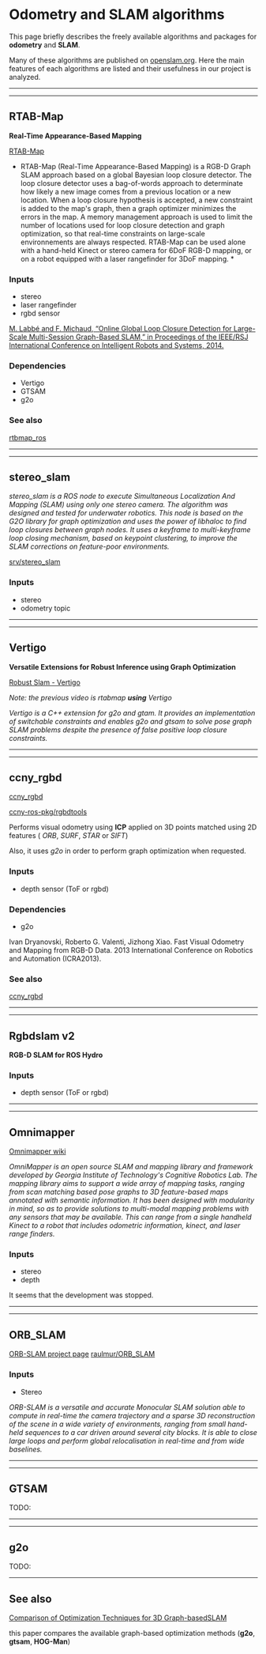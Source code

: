 # Odometry and SLAM algorithms

This page briefly describes the freely available algorithms and packages for **odometry** and **SLAM**.

Many of these algorithms are published on [openslam.org](http://openslam.org/). Here the main features
of each algorithms are listed and their usefulness in our project is analyzed. 

---

---

## RTAB-Map

**Real-Time Appearance-Based Mapping**

[RTAB-Map](http://introlab.github.io/rtabmap/)

[](https://www.youtube.com/watch?v=_qiLAWp7AqQ)

* RTAB-Map (Real-Time Appearance-Based Mapping) is a RGB-D Graph SLAM approach based on a global Bayesian loop closure detector. The loop closure detector uses a bag-of-words approach to determinate how likely a new image comes from a previous location or a new location. When a loop closure hypothesis is accepted, a new constraint is added to the map's graph, then a graph optimizer minimizes the errors in the map. A memory management approach is used to limit the number of locations used for loop closure detection and graph optimization, so that real-time constraints on large-scale environnements are always respected. RTAB-Map can be used alone with a hand-held Kinect or stereo camera for 6DoF RGB-D mapping, or on a robot equipped with a laser rangefinder for 3DoF mapping. *

### Inputs

- stereo
- laser rangefinder
- rgbd sensor

[M. Labbé and F. Michaud, “Online Global Loop Closure Detection for Large-Scale Multi-Session Graph-Based SLAM,” in Proceedings of the IEEE/RSJ International Conference on Intelligent Robots and Systems, 2014.](https://introlab.3it.usherbrooke.ca/mediawiki-introlab/images/e/eb/Labbe14-IROS.pdf)

### Dependencies

- Vertigo
- GTSAM
- g2o

### See also

[rtbmap_ros](http://wiki.ros.org/rtabmap_ros)

---

---

## stereo_slam 

[](https://www.youtube.com/watch?v=C4U8eaPzrLg)

*stereo_slam is a ROS node to execute Simultaneous Localization And Mapping (SLAM) using only one stereo camera. The algorithm was designed and tested for underwater robotics. This node is based on the G2O library for graph optimization and uses the power of libhaloc to find loop closures between graph nodes. It uses a keyframe to multi-keyframe loop closing mechanism, based on keypoint clustering, to improve the SLAM corrections on feature-poor environments.*

[srv/stereo_slam](https://github.com/srv/stereo_slam)

### Inputs

* stereo
* odometry topic

---

---

## Vertigo

**Versatile Extensions for Robust Inference using Graph Optimization**

[Robust Slam - Vertigo](https://www.tu-chemnitz.de/etit/proaut/forschung/mob/robustSLAM.html.en)

[](https://www.youtube.com/watch?v=A8v70DZxLF8)

*Note: the previous video is rtabmap **using** Vertigo*

*Vertigo is a C++ extension for g2o and gtam. It provides an implementation of switchable constraints and enables g2o and gtsam to solve pose graph SLAM problems despite the presence of false positive loop closure constraints.*

---

---

## ccny_rgbd

[ccny_rgbd](http://wiki.ros.org/ccny_rgbd)

[ccny-ros-pkg/rgbdtools](https://github.com/ccny-ros-pkg/rgbdtools)

Performs visual odometry using **ICP** applied on 3D points matched using 2D features (
*ORB*, *SURF*, *STAR* or *SIFT*)

Also, it uses *g2o* in order to perform graph optimization when requested.

### Inputs

- depth sensor (ToF or rgbd)

### Dependencies

- g2o

Ivan Dryanovski, Roberto G. Valenti, Jizhong Xiao. Fast Visual Odometry and Mapping from RGB-D Data. 2013 International Conference on Robotics and Automation (ICRA2013).

### See also

[ccny_rgbd](ccny_rgbd.md) 

---

---

## Rgbdslam v2

**RGB-D SLAM for ROS Hydro**

[](https://www.youtube.com/watch?v=WWML1TAOll0)

### Inputs

- depth sensor (ToF or rgbd)

---

---

## Omnimapper

[Omnimapper wiki](https://github.com/CognitiveRobotics/omnimapper/wiki)

[](https://www.youtube.com/watch?v=djLKmDMsdxM)


*OmniMapper is an open source SLAM and mapping library and framework developed by Georgia Institute of Technology's Cognitive Robotics Lab. The mapping library aims to support a wide array of mapping tasks, ranging from scan matching based pose graphs to 3D feature-based maps annotated with semantic information. It has been designed with modularity in mind, so as to provide solutions to multi-modal mapping problems with any sensors that may be available. This can range from a single handheld Kinect to a robot that includes odometric information, kinect, and laser range finders.*

### Inputs

- stereo
- depth

It seems that the development was stopped.

---

---

## ORB_SLAM

[ORB-SLAM project page](http://webdiis.unizar.es/~raulmur/orbslam/)
[raulmur/ORB_SLAM](https://github.com/raulmur/ORB_SLAM)

[](https://www.youtube.com/watch?v=8DISRmsO2YQ)

### Inputs

- Stereo

*ORB-SLAM is a versatile and accurate Monocular SLAM solution able to compute in real-time the camera trajectory and a sparse 3D reconstruction of the scene in a wide variety of environments, ranging from small hand-held sequences to a car driven around several city blocks. It is able to close large loops and perform global relocalisation in real-time and from wide baselines.*


---

---

## GTSAM


TODO:

---

---

## g2o

TODO:

--- 

## See also


[Comparison of Optimization Techniques for 3D Graph-basedSLAM](http://www.wseas.us/e-library/conferences/2013/Paris/ECCS/ECCS-31.pdf)

this paper compares the available graph-based optimization methods (**g2o**, **gtsam**, **HOG-Man**)
